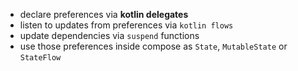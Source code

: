* declare preferences via **kotlin delegates**
* listen to updates from preferences via `kotlin flows`
* update dependencies via `suspend` functions
* use those preferences inside compose as `State`, `MutableState` or `StateFlow`
